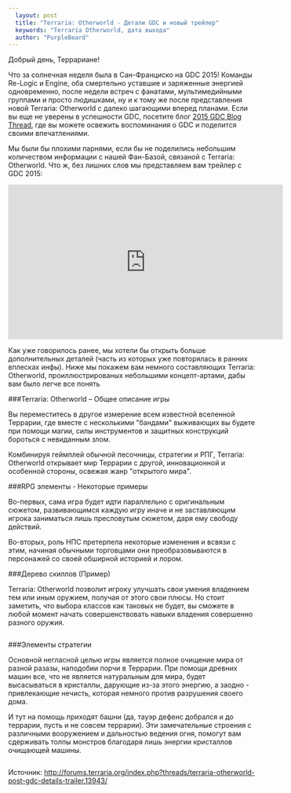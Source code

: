 ```yaml
---
  layout: post
  title: "Terraria: Otherworld - Детали GDC и новый трейлер"
  keywords: "Terraria Otherworld, дата выхода"
  author: "PurpleBeard"
---
```


Добрый день, Террариане!

Что за солнечная неделя была в Сан-Франциско на GDC 2015! Команды Re-Logic и Engine, оба смертельно уставшие и заряженные энергией одновременно, после недели встреч с фанатами, мультимедийными группами и просто людишками, ну и к тому же после представления новой Terraria: Otherworld с далеко шагающими вперед планами. Если вы еще не уверены в успешности GDC, посетите блог <a href="http://forums.terraria.org/index.php?threads/re-logic-game-developers-conference-blog.12848/" rel="nofollow">2015 GDC Blog Thread</a>, где вы можете освежить воспоминания о GDC и поделится своими впечатлениями.

Мы были бы плохими парнями, если бы не поделились небольшим количеством информации с нашей Фан-Базой, связаной с Terraria: Otherworld. Что ж, без лишних слов мы представляем вам трейлер с GDC 2015:

<iframe width="560" height="315" src="https://www.youtube.com/embed/U1HpkvoMXnw" frameborder="0" allowfullscreen></iframe>

Как уже говорилось ранее, мы хотели бы открыть больше дополнительных деталей (часть из которых уже повторялась в ранних вплесках инфы). Ниже мы покажем вам немного составляющих Terraria: Otherworld, проиллюстрированых небольшими концепт-артами, дабы вам было легче все понять

###Terraria: Otherworld – Общее описание игры

Вы переместитесь в другое измерение всем известной вселенной Террарии, где вместе с несколькими "бандами" выживающих вы будете при помощи магии, силы инструментов и защитных конструкций бороться с невиданным злом.

Комбинируя геймплей обычной песочницы, стратегии и РПГ, Terraria: Otherworld открывает мир Террарии с другой, инновационной и особенной стороны, освежая жанр "открытого мира".

###RPG элементы - Некоторые примеры

Во-первых, сама игра будет идти параллельно с оригинальным сюжетом, развивающимся каждую игру иначе и не заставляющим игрока заниматься лишь пресловутым сюжетом, даря ему свободу действий.

Во-вторых, роль НПС претерпела некоторые изменения и всвязи с этим, начиная обычными торговцами они преобразовываются в персонажей со своей обширной историей и лором.

###Дерево скиллов (Пример)

Terraria: Otherworld позволит игроку улучшать свои умения владением тем или иным оружием, получая от этого свои плюсы. Но стоит заметить, что выбора классов как таковых не будет, вы сможете в любой момент начать совершенствовать навыки владения совершенно разного оружия.

<div align="center">
	<img src="{{site.baseurl}}/images/posts/gdc-result/machine.png" alt="" />
</div>

###Элементы стратегии

Основной негласной целью игры является полное очищение мира от разной разазы, наподобии порчи в Террарии. При помощи древних машин все, что не является натуральным для мира, будет высасываться в кристаллы, дарующие из-за этого энергию, а заодно - привлекающие нечисть, которая немного против разрушения своего дома.

И тут на помощь приходят башни (да, тауэр дефенс добрался и до террарии, пусть и не совсем террарии). Эти замечательные строения с различными вооружением и дальностью ведения огня, помогут вам сдерживать толпы монстров благодаря лишь энергии кристаллов очищающей машины.

<div align="center">
	<img src="{{site.baseurl}}/images/posts/gdc-result/tower.png" alt="" />
</div>

Источник: <a href="http://forums.terraria.org/index.php?threads/terraria-otherworld-post-gdc-details-trailer.13943/" rel="nofollow">http://forums.terraria.org/index.php?threads/terraria-otherworld-post-gdc-details-trailer.13943/</a>
